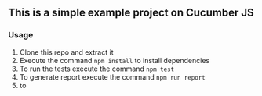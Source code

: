 ## This is a simple example project on Cucumber JS

### Usage
1. Clone this repo and extract it
2. Execute the command `npm install` to  install dependencies
3. To run the tests execute the command `npm test`
4. To generate report execute the  command `npm run report`
5. to